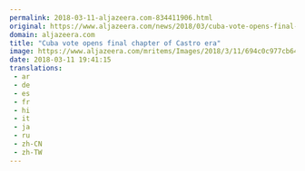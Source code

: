 ```yaml
---
permalink: 2018-03-11-aljazeera.com-834411906.html
original: https://www.aljazeera.com/news/2018/03/cuba-vote-opens-final-chapter-castro-era-180311190234144.html
domain: aljazeera.com
title: "Cuba vote opens final chapter of Castro era"
image: https://www.aljazeera.com/mritems/Images/2018/3/11/694c0c977cb6498d9b48edb50a257e93_18.jpg
date: 2018-03-11 19:41:15
translations: 
 - ar
 - de
 - es
 - fr
 - hi
 - it
 - ja
 - ru
 - zh-CN
 - zh-TW
---
```


